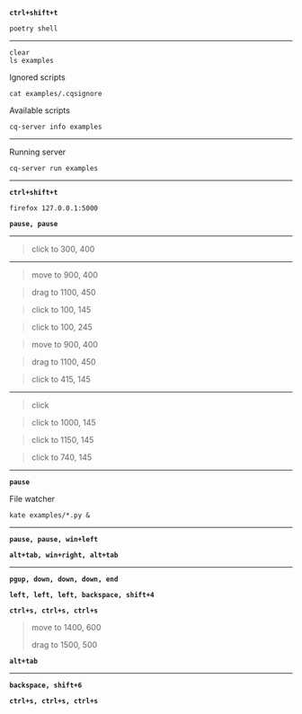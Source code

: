 <!-- Firefox started (large window) -->

__`ctrl+shift+t`__

    poetry shell

-----

    clear
    ls examples

Ignored scripts

    cat examples/.cqsignore

Available scripts

    cq-server info examples

---------

Running server

    cq-server run examples

---------

__`ctrl+shift+t`__

    firefox 127.0.0.1:5000

__`pause, pause`__

---

> click to 300, 400

----

> move to 900, 400

> drag to 1100, 450

> click to 100, 145

> click to 100, 245

> move to 900, 400

> drag to 1100, 450

> click to 415, 145

----

> click

> click to 1000, 145

> click to 1150, 145

> click to 740, 145

----

__`pause`__

File watcher

    kate examples/*.py &

----

__`pause, pause, win+left`__

__`alt+tab, win+right, alt+tab`__

---

__`pgup, down, down, down, end`__

__`left, left, left, backspace, shift+4`__

__`ctrl+s, ctrl+s, ctrl+s`__

> move to 1400, 600
>
> drag to 1500, 500

__`alt+tab`__

---

__`backspace, shift+6`__

__`ctrl+s, ctrl+s, ctrl+s`__
